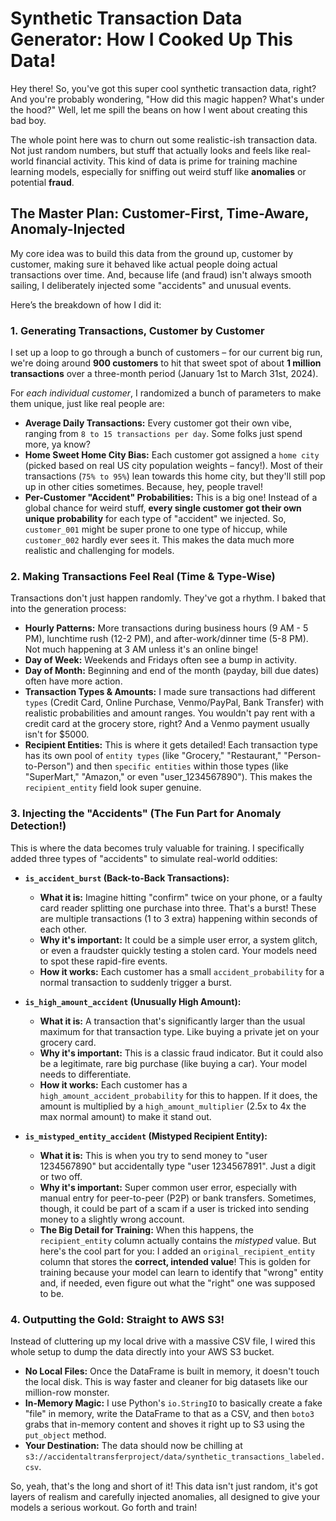 # Synthetic Transaction Data Generator: How I Cooked Up This Data!

Hey there! So, you've got this super cool synthetic transaction data, right? And you're probably wondering, "How did this magic happen? What's under the hood?" Well, let me spill the beans on how I went about creating this bad boy.

The whole point here was to churn out some realistic-ish transaction data. Not just random numbers, but stuff that actually looks and feels like real-world financial activity. This kind of data is prime for training machine learning models, especially for sniffing out weird stuff like **anomalies** or potential **fraud**.

## The Master Plan: Customer-First, Time-Aware, Anomaly-Injected

My core idea was to build this data from the ground up, customer by customer, making sure it behaved like actual people doing actual transactions over time. And, because life (and fraud) isn't always smooth sailing, I deliberately injected some "accidents" and unusual events.

Here’s the breakdown of how I did it:

### 1. Generating Transactions, Customer by Customer

I set up a loop to go through a bunch of customers – for our current big run, we're doing around **900 customers** to hit that sweet spot of about **1 million transactions** over a three-month period (January 1st to March 31st, 2024).

For *each individual customer*, I randomized a bunch of parameters to make them unique, just like real people are:

* **Average Daily Transactions:** Every customer got their own vibe, ranging from `8 to 15 transactions per day`. Some folks just spend more, ya know?
* **Home Sweet Home City Bias:** Each customer got assigned a `home city` (picked based on real US city population weights – fancy!). Most of their transactions (`75% to 95%`) lean towards this home city, but they'll still pop up in other cities sometimes. Because, hey, people travel!
* **Per-Customer "Accident" Probabilities:** This is a big one! Instead of a global chance for weird stuff, **every single customer got their own unique probability** for each type of "accident" we injected. So, `customer_001` might be super prone to one type of hiccup, while `customer_002` hardly ever sees it. This makes the data much more realistic and challenging for models.

### 2. Making Transactions Feel Real (Time & Type-Wise)

Transactions don't just happen randomly. They've got a rhythm. I baked that into the generation process:

* **Hourly Patterns:** More transactions during business hours (9 AM - 5 PM), lunchtime rush (12-2 PM), and after-work/dinner time (5-8 PM). Not much happening at 3 AM unless it's an online binge!
* **Day of Week:** Weekends and Fridays often see a bump in activity.
* **Day of Month:** Beginning and end of the month (payday, bill due dates) often have more action.
* **Transaction Types & Amounts:** I made sure transactions had different `types` (Credit Card, Online Purchase, Venmo/PayPal, Bank Transfer) with realistic probabilities and amount ranges. You wouldn't pay rent with a credit card at the grocery store, right? And a Venmo payment usually isn't for $5000.
* **Recipient Entities:** This is where it gets detailed! Each transaction type has its own pool of `entity types` (like "Grocery," "Restaurant," "Person-to-Person") and then `specific entities` within those types (like "SuperMart," "Amazon," or even "user_1234567890"). This makes the `recipient_entity` field look super genuine.

### 3. Injecting the "Accidents" (The Fun Part for Anomaly Detection!)

This is where the data becomes truly valuable for training. I specifically added three types of "accidents" to simulate real-world oddities:

* **`is_accident_burst` (Back-to-Back Transactions):**
    * **What it is:** Imagine hitting "confirm" twice on your phone, or a faulty card reader splitting one purchase into three. That's a burst! These are multiple transactions (1 to 3 extra) happening within seconds of each other.
    * **Why it's important:** It could be a simple user error, a system glitch, or even a fraudster quickly testing a stolen card. Your models need to spot these rapid-fire events.
    * **How it works:** Each customer has a small `accident_probability` for a normal transaction to suddenly trigger a burst.

* **`is_high_amount_accident` (Unusually High Amount):**
    * **What it is:** A transaction that's significantly larger than the usual maximum for that transaction type. Like buying a private jet on your grocery card.
    * **Why it's important:** This is a classic fraud indicator. But it could also be a legitimate, rare big purchase (like buying a car). Your model needs to differentiate.
    * **How it works:** Each customer has a `high_amount_accident_probability` for this to happen. If it does, the amount is multiplied by a `high_amount_multiplier` (2.5x to 4x the max normal amount) to make it stand out.

* **`is_mistyped_entity_accident` (Mistyped Recipient Entity):**
    * **What it is:** This is when you try to send money to "user 1234567890" but accidentally type "user 1234567891". Just a digit or two off.
    * **Why it's important:** Super common user error, especially with manual entry for peer-to-peer (P2P) or bank transfers. Sometimes, though, it could be part of a scam if a user is tricked into sending money to a slightly wrong account.
    * **The Big Detail for Training:** When this happens, the `recipient_entity` column actually contains the *mistyped* value. But here's the cool part for you: I added an `original_recipient_entity` column that stores the **correct, intended value**! This is golden for training because your model can learn to identify that "wrong" entity and, if needed, even figure out what the "right" one was supposed to be.

### 4. Outputting the Gold: Straight to AWS S3!

Instead of cluttering up my local drive with a massive CSV file, I wired this whole setup to dump the data directly into your AWS S3 bucket.

* **No Local Files:** Once the DataFrame is built in memory, it doesn't touch the local disk. This is way faster and cleaner for big datasets like our million-row monster.
* **In-Memory Magic:** I use Python's `io.StringIO` to basically create a fake "file" in memory, write the DataFrame to that as a CSV, and then `boto3` grabs that in-memory content and shoves it right up to S3 using the `put_object` method.
* **Your Destination:** The data should now be chilling at `s3://accidentaltransferproject/data/synthetic_transactions_labeled.csv`.

So, yeah, that's the long and short of it! This data isn't just random, it's got layers of realism and carefully injected anomalies, all designed to give your models a serious workout. Go forth and train!